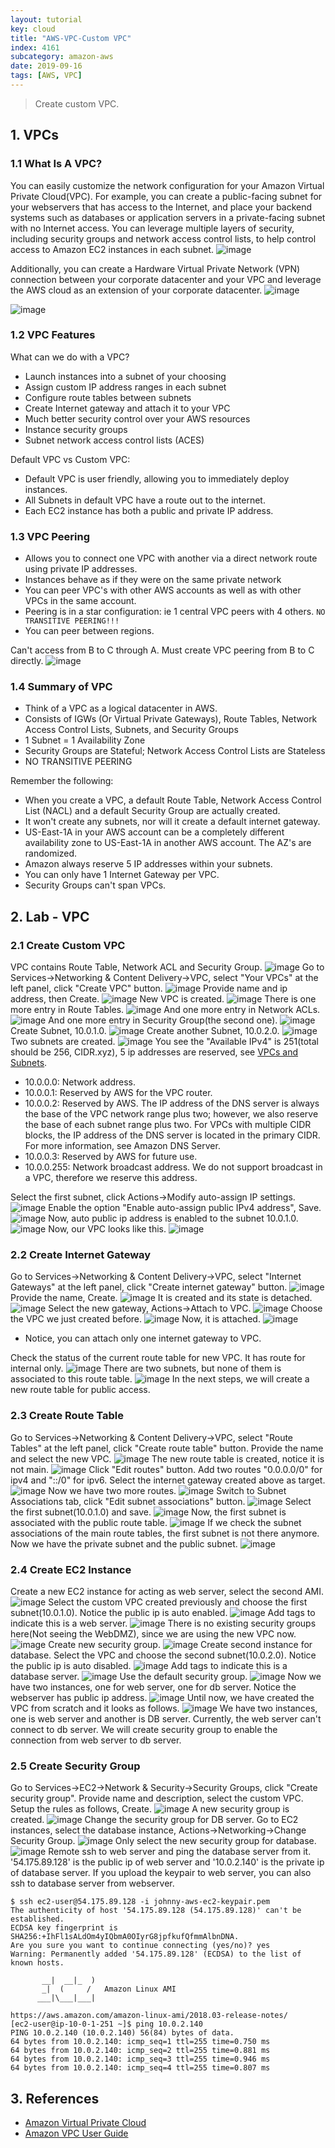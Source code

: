 ```yaml
---
layout: tutorial
key: cloud
title: "AWS-VPC-Custom VPC"
index: 4161
subcategory: amazon-aws
date: 2019-09-16
tags: [AWS, VPC]
---
```


> Create custom VPC.

## 1. VPCs
### 1.1 What Is A VPC?
You can easily customize the network configuration for your Amazon Virtual Private Cloud(VPC). For example, you can create a public-facing subnet for your webservers that has access to the Internet, and place your backend systems such as databases or application servers in a private-facing subnet with no Internet access. You can leverage multiple layers of security, including security groups and network access control lists, to help control access to Amazon EC2 instances in each subnet.
![image](/assets/images/cloud/4161/vpc-high-level.png)

Additionally, you can create a Hardware Virtual Private Network (VPN) connection between your corporate datacenter and your VPC and leverage the AWS cloud as an extension of your corporate datacenter.
![image](/assets/images/cloud/4161/vpc-vpn.png)

![image](/assets/images/cloud/4161/vpc-cidr.png)

### 1.2 VPC Features
What can we do with a VPC?
* Launch instances into a subnet of your choosing
* Assign custom IP address ranges in each subnet
* Configure route tables between subnets
* Create Internet gateway and attach it to your VPC
* Much better security control over your AWS resources
* Instance security groups
* Subnet network access control lists (ACES)

Default VPC vs Custom VPC:
* Default VPC is user friendly, allowing you to immediately deploy instances.
* All Subnets in default VPC have a route out to the internet.
* Each EC2 instance has both a public and private IP address.

### 1.3 VPC Peering
* Allows you to connect one VPC with another via a direct network route using private IP addresses.
* Instances behave as if they were on the same private network
* You can peer VPC's with other AWS accounts as well as with other VPCs in the same account.
* Peering is in a star configuration: ie 1 central VPC peers with 4 others. `NO TRANSITIVE PEERING!!!`
* You can peer between regions.

Can't access from B to C through A. Must create VPC peering from B to C directly.
![image](/assets/images/cloud/4161/vpc-peering.jpg)

### 1.4 Summary of VPC
* Think of a VPC as a logical datacenter in AWS.
* Consists of IGWs (Or Virtual Private Gateways), Route Tables, Network Access Control Lists, Subnets, and Security Groups
* 1 Subnet = 1 Availability Zone
* Security Groups are Stateful; Network Access Control Lists are Stateless
* NO TRANSITIVE PEERING

Remember the following:
* When you create a VPC, a default Route Table, Network Access Control List (NACL) and a default Security Group are actually created.
* It won't create any subnets, nor will it create a default internet gateway.
* US-East-1A in your AWS account can be a completely different availability zone to US-East-1A in another AWS account. The AZ's are randomized.
* Amazon always reserve 5 IP addresses within your subnets.
* You can only have 1 Internet Gateway per VPC.
* Security Groups can't span VPCs.

## 2. Lab - VPC
### 2.1 Create Custom VPC
VPC contains Route Table, Network ACL and Security Group.
![image](/assets/images/cloud/4161/vpc-create-vpc-1.png)
Go to Services->Networking & Content Delivery->VPC, select "Your VPCs" at the left panel, click "Create VPC" button.
![image](/assets/images/cloud/4161/vpc-create-vpc-2.png)
Provide name and ip address, then Create.
![image](/assets/images/cloud/4161/vpc-create-vpc-3.png)
New VPC is created.
![image](/assets/images/cloud/4161/vpc-create-vpc-4.png)
There is one more entry in Route Tables.
![image](/assets/images/cloud/4161/vpc-create-vpc-5.png)
And one more entry in Network ACLs.
![image](/assets/images/cloud/4161/vpc-create-vpc-6.png)
And one more entry in Security Group(the second one).
![image](/assets/images/cloud/4161/vpc-create-vpc-7.png)
Create Subnet, 10.0.1.0.
![image](/assets/images/cloud/4161/vpc-create-subnet-1.png)
Create another Subnet, 10.0.2.0.
![image](/assets/images/cloud/4161/vpc-create-subnet-2.png)
Two subnets are created.
![image](/assets/images/cloud/4161/vpc-create-subnet-3.png)
You see the "Available IPv4" is 251(total should be 256, CIDR.xyz), 5 ip addresses are reserved, see [VPCs and Subnets](https://docs.aws.amazon.com/vpc/latest/userguide/VPC_Subnets.html).
* 10.0.0.0: Network address.
* 10.0.0.1: Reserved by AWS for the VPC router.
* 10.0.0.2: Reserved by AWS. The IP address of the DNS server is always the base of the VPC network range plus two; however, we also reserve the base of each subnet range plus two. For VPCs with multiple CIDR blocks, the IP address of the DNS server is located in the primary CIDR. For more information, see Amazon DNS Server.
* 10.0.0.3: Reserved by AWS for future use.
* 10.0.0.255: Network broadcast address. We do not support broadcast in a VPC, therefore we reserve this address.

Select the first subnet, click Actions->Modify auto-assign IP settings.
![image](/assets/images/cloud/4161/vpc-create-subnet-4.png)
Enable the option "Enable auto-assign public IPv4 address", Save.
![image](/assets/images/cloud/4161/vpc-create-subnet-5.png)
Now, auto public ip address is enabled to the subnet 10.0.1.0.
![image](/assets/images/cloud/4161/vpc-create-subnet-6.png)
Now, our VPC looks like this.
![image](/assets/images/cloud/4161/vpc-create-subnet-7.png)
### 2.2 Create Internet Gateway
Go to Services->Networking & Content Delivery->VPC, select "Internet Gateways" at the left panel, click "Create internet gateway" button.
![image](/assets/images/cloud/4161/vpc-create-gateway-0.png)
Provide the name, Create.
![image](/assets/images/cloud/4161/vpc-create-gateway-1.png)
It is created and its state is detached.
![image](/assets/images/cloud/4161/vpc-create-gateway-2.png)
Select the new gateway, Actions->Attach to VPC.
![image](/assets/images/cloud/4161/vpc-create-gateway-3.png)
Choose the VPC we just created before.
![image](/assets/images/cloud/4161/vpc-create-gateway-4.png)
Now, it is attached.
![image](/assets/images/cloud/4161/vpc-create-gateway-5.png)
* Notice, you can attach only one internet gateway to VPC.

Check the status of the current route table for new VPC. It has route for internal only.
![image](/assets/images/cloud/4161/vpc-create-route-tables-1.png)
There are two subnets, but none of them is associated to this route table.
![image](/assets/images/cloud/4161/vpc-create-route-tables-2.png)
In the next steps, we will create a new route table for public access.
### 2.3 Create Route Table
Go to Services->Networking & Content Delivery->VPC, select "Route Tables" at the left panel, click "Create route table" button. Provide the name and select the new VPC.
![image](/assets/images/cloud/4161/vpc-create-route-tables-3.png)
The new route table is created, notice it is not main.
![image](/assets/images/cloud/4161/vpc-create-route-tables-4.png)
Click "Edit routes" button. Add two routes "0.0.0.0/0" for ipv4 and "::/0" for ipv6. Select the internet gateway created above as target.
![image](/assets/images/cloud/4161/vpc-create-route-tables-5.png)
Now we have two more routes.
![image](/assets/images/cloud/4161/vpc-create-route-tables-6.png)
Switch to Subnet Associations tab, click "Edit subnet associations" button.
![image](/assets/images/cloud/4161/vpc-create-route-tables-7.png)
Select the first subnet(10.0.1.0) and save.
![image](/assets/images/cloud/4161/vpc-create-route-tables-8.png)
Now, the first subnet is associated with the public route table.
![image](/assets/images/cloud/4161/vpc-create-route-tables-9.png)
If we check the subnet associations of the main route tables, the first subnet is not there anymore. Now we have the private subnet and the public subnet.
![image](/assets/images/cloud/4161/vpc-create-route-tables-10.png)
### 2.4 Create EC2 Instance
Create a new EC2 instance for acting as web server, select the second AMI.
![image](/assets/images/cloud/4161/vpc-create-instance-1.png)
Select the custom VPC created previously and choose the first subnet(10.0.1.0). Notice the public ip is auto enabled.
![image](/assets/images/cloud/4161/vpc-create-instance-2.png)
Add tags to indicate this is a web server.
![image](/assets/images/cloud/4161/vpc-create-instance-3.png)
There is no existing security groups here(Not seeing the WebDMZ), since we are using the new VPC now.
![image](/assets/images/cloud/4161/vpc-create-instance-4.png)
Create new security group.
![image](/assets/images/cloud/4161/vpc-create-instance-5.png)
Create second instance for database. Select the VPC and choose the second subnet(10.0.2.0).  Notice the public ip is auto disabled.
![image](/assets/images/cloud/4161/vpc-create-instance-6.png)
Add tags to indicate this is a database server.
![image](/assets/images/cloud/4161/vpc-create-instance-7.png)
Use the default security group.
![image](/assets/images/cloud/4161/vpc-create-instance-8.png)
Now we have two instances, one for web server, one for db server. Notice the webserver has public ip address.
![image](/assets/images/cloud/4161/vpc-create-instance-9.png)
Until now, we have created the VPC from scratch and it looks as follows.
![image](/assets/images/cloud/4161/vpc-create-instance-10.png)
We have two instances, one is web server and another is DB server. Currently, the web server can't connect to db server. We will create security group to enable the connection from web server to db server.
### 2.5 Create Security Group
Go to Services->EC2->Network & Security->Security Groups, click "Create security group". Provide name and description, select the custom VPC. Setup the rules as follows, Create.
![image](/assets/images/cloud/4161/vpc-create-security-group.png)
A new security group is created.
![image](/assets/images/cloud/4161/vpc-create-security-group-2.png)
Change the security group for DB server. Go to EC2 instances, select the database instance, Actions->Networking->Change Security Group.
![image](/assets/images/cloud/4161/vpc-create-security-group-3.png)
Only select the new security group for database.
![image](/assets/images/cloud/4161/vpc-create-security-group-4.png)
Remote ssh to web server and ping the database server from it. '54.175.89.128' is the public ip of web server and '10.0.2.140' is the private ip of database server. If you upload the keypair to web server, you can also ssh to database server from webserver.
```raw
$ ssh ec2-user@54.175.89.128 -i johnny-aws-ec2-keypair.pem
The authenticity of host '54.175.89.128 (54.175.89.128)' can't be established.
ECDSA key fingerprint is SHA256:+IhFl1sALdOm4yIQbmA0OIyrG8jpfkufQfmmAlbnDNA.
Are you sure you want to continue connecting (yes/no)? yes
Warning: Permanently added '54.175.89.128' (ECDSA) to the list of known hosts.

       __|  __|_  )
       _|  (     /   Amazon Linux AMI
      ___|\___|___|

https://aws.amazon.com/amazon-linux-ami/2018.03-release-notes/
[ec2-user@ip-10-0-1-251 ~]$ ping 10.0.2.140
PING 10.0.2.140 (10.0.2.140) 56(84) bytes of data.
64 bytes from 10.0.2.140: icmp_seq=1 ttl=255 time=0.750 ms
64 bytes from 10.0.2.140: icmp_seq=2 ttl=255 time=0.881 ms
64 bytes from 10.0.2.140: icmp_seq=3 ttl=255 time=0.946 ms
64 bytes from 10.0.2.140: icmp_seq=4 ttl=255 time=0.807 ms
```

## 3. References
* [Amazon Virtual Private Cloud](https://aws.amazon.com/vpc/)
* [Amazon VPC User Guide](https://docs.aws.amazon.com/vpc/latest/userguide/what-is-amazon-vpc.html)

